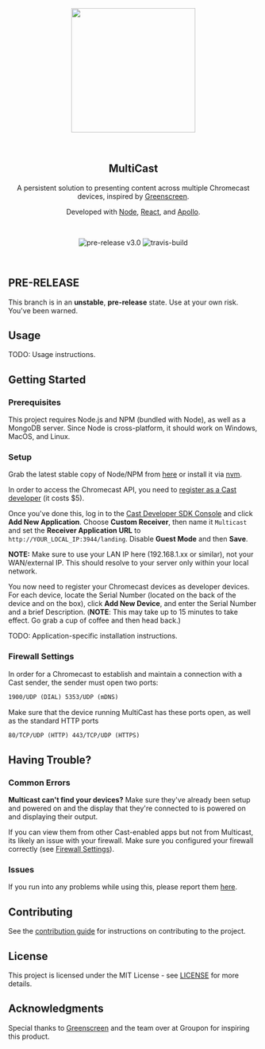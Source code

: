 <br />
<br />
<p align="center">
  <img src="assets/multicast.png" width=250 />
</p>
<br />

<h2 align="center"><strong>MultiCast</strong></h2>
<p align="center">
  A persistent solution to presenting content across multiple Chromecast devices, inspired by <a href="http://greenscreen.io/">Greenscreen</a>.
</p>

<p align="center">
  Developed with <a href="https://github.com/nodejs/node">Node</a>, <a href="https://github.com/facebook/react">React</a>, and <a href="https://github.com/apollographql">Apollo</a>.
</p>

<br />
<p align="center">
  <img alt="pre-release v3.0" src="https://img.shields.io/static/v1.svg?label=pre-release&message=v3.0.0-beta.1&color=brightgreen" />
  <img alt="travis-build" src="https://img.shields.io/travis/superhawk610/multicast/master.svg" />
</p>
<br />

## PRE-RELEASE

This branch is in an **unstable**, **pre-release** state. Use at your own risk. You've been warned.

## Usage

TODO: Usage instructions.

## Getting Started

### Prerequisites

This project requires Node.js and NPM (bundled with Node), as well as a MongoDB server. Since Node is cross-platform, it should work on Windows, MacOS, and Linux.

### Setup

Grab the latest stable copy of Node/NPM from [here](https://nodejs.org/en/download/) or install it via [nvm](http://nvm.sh).

In order to access the Chromecast API, you need to [register as a Cast developer](https://cast.google.com/publish/) (it costs \$5).

Once you've done this, log in to the [Cast Developer SDK Console](https://cast.google.com/u/1/publish/#/overview) and click **Add New Application**. Choose **Custom Receiver**, then name it `Multicast` and set the **Receiver Application URL** to `http://YOUR_LOCAL_IP:3944/landing`. Disable **Guest Mode** and then **Save**.

**NOTE:** Make sure to use your LAN IP here (192.168.1.xx or similar), not your WAN/external IP. This should resolve to your server only within your local network.

You now need to register your Chromecast devices as developer devices. For each device, locate the Serial Number (located on the back of the device and on the box), click **Add New Device**, and enter the Serial Number and a brief Description. (**NOTE**: This may take up to 15 minutes to take effect. Go grab a cup of coffee and then head back.)

TODO: Application-specific installation instructions.

### Firewall Settings

In order for a Chromecast to establish and maintain a connection with a Cast sender, the sender must open two ports:

```html
1900/UDP (DIAL) 5353/UDP (mDNS)
```

Make sure that the device running MultiCast has these ports open, as well as the standard HTTP ports

```html
80/TCP/UDP (HTTP) 443/TCP/UDP (HTTPS)
```

## Having Trouble?

### Common Errors

**Multicast can't find your devices?**
Make sure they've already been setup and powered on and the display that they're connected to is powered on and displaying their output.

If you can view them from other Cast-enabled apps but not from Multicast, its likely an issue with your firewall. Make sure you configured your firewall correctly (see [Firewall Settings](#firewall-settings)).

### Issues

If you run into any problems while using this, please report them [here](https://github.com/superhawk610/multicast/issues).

## Contributing

See the [contribution guide](CONTRIBUTING.md) for instructions on contributing to the project.

## License

This project is licensed under the MIT License - see [LICENSE](LICENSE) for more details.

## Acknowledgments

Special thanks to [Greenscreen](https://github.com/groupon/greenscreen) and the team over at Groupon for inspiring this product.
